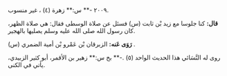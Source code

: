 ٢٠٠٩ -** س:** زهرة (٤) ، غير منسوب.

**قال:** كنا جلوسا مع زيد بْن ثابت (س) فسئل عن صلاة الوسطى فقال: هي صلاة الظهر، كان رسول الله صلى الله عليه وسلم يصليها بالهجير.

**رَوَى عَنه:** الزبرقان بْن عَمْرو بْن أمية الضمري (س) .

روى له النَّسَائي هذا الحديث الواحد (٥) .-** بخ س:** زهير بن الأقمر، أبو كثير الزبيدي، يأتي في الكنى.